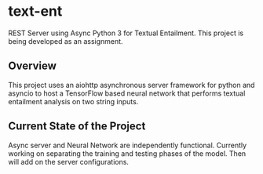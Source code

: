 # text-ent
REST Server using Async Python 3 for Textual Entailment. This project is being developed as an assignment.

## Overview

This project uses an aiohttp asynchronous server framework for python and asyncio to host a TensorFlow based neural network that performs textual entailment analysis on two string inputs.

## Current State of the Project

Async server and Neural Network are independently functional. Currently working on separating the training and testing phases of the model. Then will add on the server configurations.
